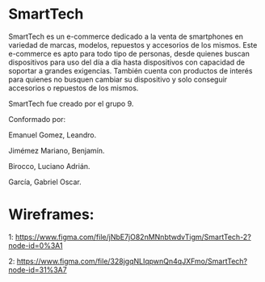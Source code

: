 # SmartTech
  SmartTech es un e-commerce dedicado a la venta de smartphones en variedad de marcas, modelos, repuestos y accesorios de los mismos.
  Este e-commerce es apto para todo tipo de personas, desde quienes buscan dispositivos para uso del día a día hasta dispositivos con capacidad de soportar a grandes exigencias. También cuenta con productos de interés para quienes no busquen cambiar su dispositivo y solo conseguir accesorios o repuestos de los mismos.
  
  SmartTech fue creado por el grupo 9.
  
  Conformado por:
  
  Emanuel Gomez, Leandro. 
  
  Jimémez Mariano, Benjamín.
  
  Birocco, Luciano Adrián.
  
  García, Gabriel Oscar. 
  
  
# Wireframes:

1: https://www.figma.com/file/jNbE7jO82nMNnbtwdvTigm/SmartTech-2?node-id=0%3A1

2: https://www.figma.com/file/328jgqNLIqpwnQn4qJXFmo/SmartTech?node-id=31%3A7
